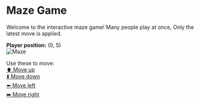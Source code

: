 # Maze Game  
Welcome to the interactive maze game! Many people play at once, Only the latest move is applied.

**Player position:** (0, 5)  
![Maze](https://github-maze-game.vercel.app/images/pos_0_5.png?t=1760624476393)

Use these to move:  
[⬆️ Move up](https://github-maze-game.vercel.app/move/0_5_w)  
[⬇️ Move down](https://github-maze-game.vercel.app/move/0_5_s)  
[⬅️ Move left](https://github-maze-game.vercel.app/move/0_5_a)  
[➡️ Move right](https://github-maze-game.vercel.app/move/0_5_d)
